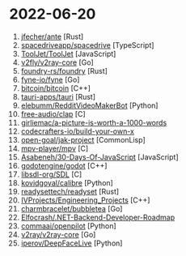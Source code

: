 # 2022-06-20

1. [jfecher/ante](https://github.com/jfecher/ante "A safe, easy systems language") [Rust]
2. [spacedriveapp/spacedrive](https://github.com/spacedriveapp/spacedrive "Spacedrive is an open source cross-platform file explorer, powered by a virtual distributed filesystem written in Rust.") [TypeScript]
3. [ToolJet/ToolJet](https://github.com/ToolJet/ToolJet "Extensible low-code framework for building business applications. Connect to databases, cloud storages, GraphQL, API endpoints, Airtable, etc and build apps using drag and drop application builder. Built using JavaScript/TypeScript. 🚀") [JavaScript]
4. [v2fly/v2ray-core](https://github.com/v2fly/v2ray-core "A platform for building proxies to bypass network restrictions.") [Go]
5. [foundry-rs/foundry](https://github.com/foundry-rs/foundry "Foundry is a blazing fast, portable and modular toolkit for Ethereum application development written in Rust.") [Rust]
6. [fyne-io/fyne](https://github.com/fyne-io/fyne "Cross platform GUI in Go inspired by Material Design") [Go]
7. [bitcoin/bitcoin](https://github.com/bitcoin/bitcoin "Bitcoin Core integration/staging tree") [C++]
8. [tauri-apps/tauri](https://github.com/tauri-apps/tauri "Build smaller, faster, and more secure desktop applications with a web frontend.") [Rust]
9. [elebumm/RedditVideoMakerBot](https://github.com/elebumm/RedditVideoMakerBot "Create Reddit Videos with just✨ one command ✨") [Python]
10. [free-audio/clap](https://github.com/free-audio/clap "Audio Plugin API") [C]
11. [girliemac/a-picture-is-worth-a-1000-words](https://github.com/girliemac/a-picture-is-worth-a-1000-words "I am trying to describe complex matters in simple doodles!") 
12. [codecrafters-io/build-your-own-x](https://github.com/codecrafters-io/build-your-own-x "Master programming by recreating your favorite technologies from scratch.") 
13. [open-goal/jak-project](https://github.com/open-goal/jak-project "Reviving the language that brought us the Jak & Daxter Series") [CommonLisp]
14. [mpv-player/mpv](https://github.com/mpv-player/mpv "🎥 Command line video player") [C]
15. [Asabeneh/30-Days-Of-JavaScript](https://github.com/Asabeneh/30-Days-Of-JavaScript "30 days of JavaScript programming challenge is a step-by-step guide to learn JavaScript programming language in 30 days. This challenge may take more than 100 days, please just follow your own pace.") [JavaScript]
16. [godotengine/godot](https://github.com/godotengine/godot "Godot Engine – Multi-platform 2D and 3D game engine") [C++]
17. [libsdl-org/SDL](https://github.com/libsdl-org/SDL "Simple Directmedia Layer") [C]
18. [kovidgoyal/calibre](https://github.com/kovidgoyal/calibre "The official source code repository for the calibre ebook manager") [Python]
19. [readysettech/readyset](https://github.com/readysettech/readyset "ReadySet is a lightweight SQL caching engine that helps developers enhance the performance and scalability of existing applications.") [Rust]
20. [IVProjects/Engineering_Projects](https://github.com/IVProjects/Engineering_Projects "") [C++]
21. [charmbracelet/bubbletea](https://github.com/charmbracelet/bubbletea "A powerful little TUI framework 🏗") [Go]
22. [Elfocrash/.NET-Backend-Developer-Roadmap](https://github.com/Elfocrash/.NET-Backend-Developer-Roadmap "Nick's Roadmap for a .NET Backend Developer working with Microservices") 
23. [commaai/openpilot](https://github.com/commaai/openpilot "openpilot is an open source driver assistance system. openpilot performs the functions of Automated Lane Centering and Adaptive Cruise Control for over 150 supported car makes and models.") [Python]
24. [v2ray/v2ray-core](https://github.com/v2ray/v2ray-core "A platform for building proxies to bypass network restrictions.") [Go]
25. [iperov/DeepFaceLive](https://github.com/iperov/DeepFaceLive "Real-time face swap for PC streaming or video calls") [Python]
